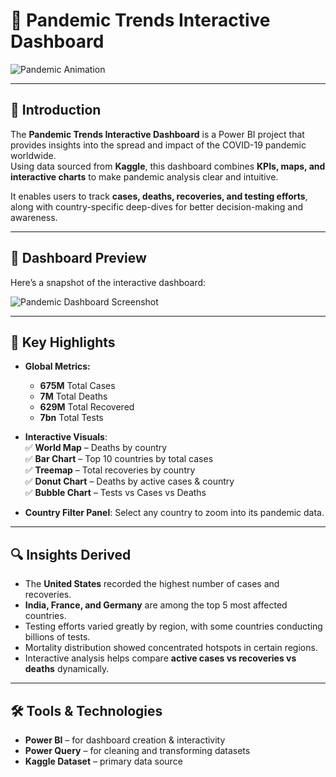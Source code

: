 # 🦠 Pandemic Trends Interactive Dashboard  

![Pandemic Animation](https://media.giphy.com/media/3oEjI6SIIHBdRxXI40/giphy.gif)

---

## 📌 Introduction
The **Pandemic Trends Interactive Dashboard** is a Power BI project that provides insights into the spread and impact of the COVID-19 pandemic worldwide.  
Using data sourced from **Kaggle**, this dashboard combines **KPIs, maps, and interactive charts** to make pandemic analysis clear and intuitive.  

It enables users to track **cases, deaths, recoveries, and testing efforts**, along with country-specific deep-dives for better decision-making and awareness.  

---

## 📸 Dashboard Preview
Here’s a snapshot of the interactive dashboard:  

![Pandemic Dashboard Screenshot](./images/pandemic_dashboard.png)  

---

## 🎯 Key Highlights
- **Global Metrics:**  
  - **675M** Total Cases  
  - **7M** Total Deaths  
  - **629M** Total Recovered  
  - **7bn** Total Tests  

- **Interactive Visuals**:  
  ✅ **World Map** – Deaths by country  
  ✅ **Bar Chart** – Top 10 countries by total cases  
  ✅ **Treemap** – Total recoveries by country  
  ✅ **Donut Chart** – Deaths by active cases & country  
  ✅ **Bubble Chart** – Tests vs Cases vs Deaths  

- **Country Filter Panel**: Select any country to zoom into its pandemic data.  

---

## 🔍 Insights Derived
- The **United States** recorded the highest number of cases and recoveries.  
- **India, France, and Germany** are among the top 5 most affected countries.  
- Testing efforts varied greatly by region, with some countries conducting billions of tests.  
- Mortality distribution showed concentrated hotspots in certain regions.  
- Interactive analysis helps compare **active cases vs recoveries vs deaths** dynamically.  

---

## 🛠 Tools & Technologies
- **Power BI** – for dashboard creation & interactivity  
- **Power Query** – for cleaning and transforming datasets  
- **Kaggle Dataset** – primary data source  
